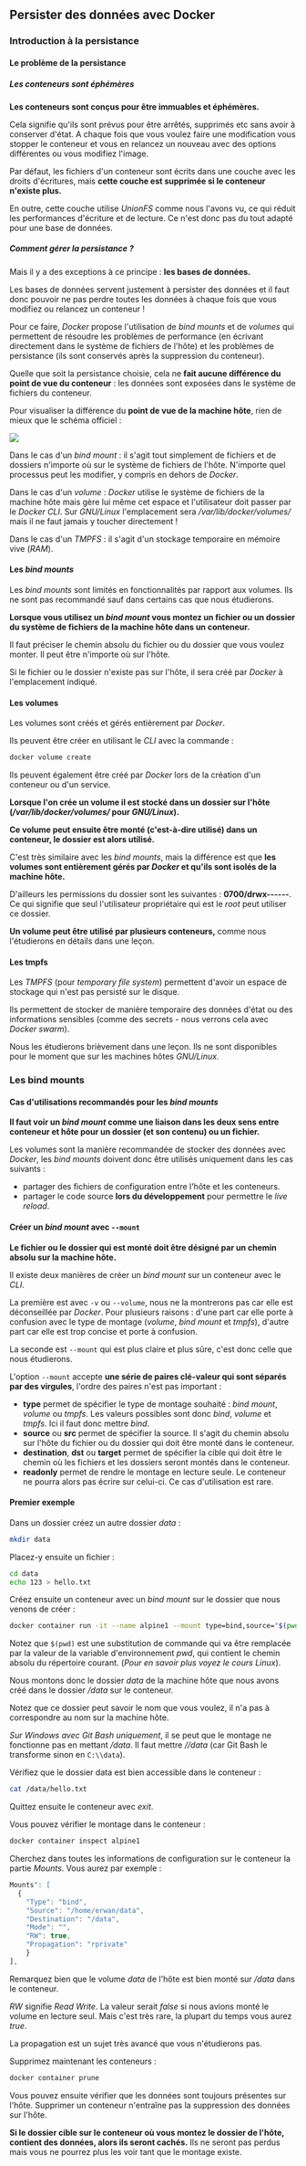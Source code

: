 ## Persister des données avec Docker

### Introduction à la persistance

#### Le problème de la persistance

##### Les conteneurs sont éphémères

**Les conteneurs sont conçus pour être immuables et éphémères.**

Cela signifie qu'ils sont prévus pour être arrêtés, supprimés etc sans avoir à conserver d'état. A chaque fois que vous voulez faire une modification vous stopper le conteneur et vous en relancez un nouveau avec des options différentes ou vous modifiez l'image.

Par défaut, les fichiers d'un conteneur sont écrits dans une couche avec les droits d'écritures, mais **cette couche est supprimée si le conteneur n'existe plus.**

En outre, cette couche utilise *UnionFS* comme nous l'avons vu, ce qui réduit les performances d'écriture et de lecture. Ce n'est donc pas du tout adapté pour une base de données.

##### Comment gérer la persistance ?

Mais il y a des exceptions à ce principe : **les bases de données.**

Les bases de données servent justement à persister des données et il faut donc pouvoir ne pas perdre toutes les données à chaque fois que vous modifiez ou relancez un conteneur !

Pour ce faire, *Docker* propose l'utilisation de *bind mounts* et de *volumes* qui permettent de résoudre les problèmes de performance (en écrivant directement dans le système de fichiers de l'hôte) et les problèmes de persistance (ils sont conservés après la suppression du conteneur).

Quelle que soit la persistance choisie, cela ne **fait aucune différence du point de vue du conteneur** : les données sont exposées dans le système de fichiers du conteneur.

Pour visualiser la différence du **point de vue de la machine hôte**, rien de mieux que le schéma officiel :

![](/00-assets/images/Docker/image-6_28_1.png)

Dans le cas d'un *bind mount* : il s'agit tout simplement de fichiers et de dossiers n'importe où sur le système de fichiers de l'hôte. N'importe quel processus peut les modifier, y compris en dehors de *Docker*.

Dans le cas d'un *volume* : *Docker* utilise le système de fichiers de la machine hôte mais gère lui même cet espace et l'utilisateur doit passer par le *Docker CLI*. Sur *GNU/Linux* l'emplacement sera */var/lib/docker/volumes/* mais il ne faut jamais y toucher directement !

Dans le cas d'un *TMPFS* : il s'agit d'un stockage temporaire en mémoire vive (*RAM*).

#### Les *bind mounts*

Les *bind mounts* sont limités en fonctionnalités par rapport aux volumes. Ils ne sont pas recommandé sauf dans certains cas que nous étudierons.

**Lorsque vous utilisez un *bind mount* vous montez un fichier ou un dossier du système de fichiers de la machine hôte dans un conteneur.**

Il faut préciser le chemin absolu du fichier ou du dossier que vous voulez monter. Il peut être n'importe où sur l'hôte.

Si le fichier ou le dossier n'existe pas sur l'hôte, il sera créé par *Docker* à l'emplacement indiqué.

#### Les volumes

Les volumes sont créés et gérés entièrement par *Docker*.

Ils peuvent être créer en utilisant le *CLI* avec la commande :

```sh
docker volume create
```

Ils peuvent également être créé par *Docker* lors de la création d'un conteneur ou d'un service.

**Lorsque l'on crée un volume il est stocké dans un dossier sur l'hôte (*/var/lib/docker/volumes/* pour *GNU/Linux*).**

**Ce volume peut ensuite être monté (c'est-à-dire utilisé) dans un conteneur, le dossier est alors utilisé.**

C'est très similaire avec les *bind mounts*, mais la différence est que **les volumes sont entièrement gérés par *Docker* et qu'ils sont isolés de la machine hôte.**

D'ailleurs les permissions du dossier sont les suivantes : **0700/drwx------**. Ce qui signifie que seul l'utilisateur propriétaire qui est le *root* peut utiliser ce dossier.

**Un volume peut être utilisé par plusieurs conteneurs,** comme nous l'étudierons en détails dans une leçon.

#### Les tmpfs

Les *TMPFS* (pour *temporary file system*) permettent d'avoir un espace de stockage qui n'est pas persisté sur le disque.

Ils permettent de stocker de manière temporaire des données d'état ou des informations sensibles (comme des secrets - nous verrons cela avec *Docker swarm*).

Nous les étudierons brièvement dans une leçon. Ils ne sont disponibles pour le moment que sur les machines hôtes *GNU/Linux*. 

### Les bind mounts

#### Cas d'utilisations recommandés pour les *bind mounts*

**Il faut voir un *bind mount* comme une liaison dans les deux sens entre conteneur et hôte pour un dossier (et son contenu) ou un fichier.**

Les volumes sont la manière recommandée de stocker des données avec *Docker*, les *bind mounts* doivent donc être utilisés uniquement dans les cas suivants :
- partager des fichiers de configuration entre l'hôte et les conteneurs.
- partager le code source **lors du développement** pour permettre le *live reload*. 

#### Créer un *bind mount* avec `--mount`

**Le fichier ou le dossier qui est monté doit être désigné par un chemin absolu sur la machine hôte.**

Il existe deux manières de créer un *bind mount* sur un conteneur avec le *CLI*.

La première est avec `-v` ou `--volume`, nous ne la montrerons pas car elle est déconseillée par *Docker*. Pour plusieurs raisons : d'une part car elle porte à confusion avec le type de montage (*volume*, *bind mount* et *tmpfs*), d'autre part car elle est trop concise et porte à confusion.

La seconde est `--mount` qui est plus claire et plus sûre, c'est donc celle que nous étudierons.

L'option `--mount` accepte **une série de paires clé-valeur qui sont séparés par des virgules**, l'ordre des paires n'est pas important :
- **type** permet de spécifier le type de montage souhaité : *bind mount*, *volume* ou *tmpfs*. Les valeurs possibles sont donc *bind*, *volume* et *tmpfs*. Ici il faut donc mettre *bind*.
- **source** ou **src** permet de spécifier la source. Il s'agit du chemin absolu sur l'hôte du fichier ou du dossier qui doit être monté dans le conteneur.
- **destination**, **dst** ou **target** permet de spécifier la cible qui doit être le chemin où les fichiers et les dossiers seront montés dans le conteneur.
- **readonly** permet de rendre le montage en lecture seule. Le conteneur ne pourra alors pas écrire sur celui-ci. Ce cas d'utilisation est rare.

#### Premier exemple

Dans un dossier créez un autre dossier *data* :

```sh
mkdir data
```

Placez-y ensuite un fichier :

```sh
cd data
echo 123 > hello.txt
```

Créez ensuite un conteneur avec un *bind mount* sur le dossier que nous venons de créer :

```sh
docker container run -it --name alpine1 --mount type=bind,source="$(pwd)",target=/data alpine sh
```

Notez que `$(pwd)` est une substitution de commande qui va être remplacée par la valeur de la variable d'environnement *pwd*, qui contient le chemin absolu du répertoire courant. (*Pour en savoir plus voyez le cours Linux*).

Nous montons donc le dossier *data* de la machine hôte que nous avons créé dans le dossier */data* sur le conteneur.

Notez que ce dossier peut savoir le nom que vous voulez, il n'a pas à correspondre au nom sur la machine hôte.

*Sur Windows avec Git Bash uniquement*, il se peut que le montage ne fonctionne pas en mettant */data*. Il faut mettre *//data* (car Git Bash le transforme sinon en `C:\\data`).

Vérifiez que le dossier data est bien accessible dans le conteneur :

```sh
cat /data/hello.txt
```

Quittez ensuite le conteneur avec *exit*.

Vous pouvez vérifier le montage dans le conteneur :

```sh
docker container inspect alpine1
```

Cherchez dans toutes les informations de configuration sur le conteneur la partie *Mounts*. Vous aurez par exemple :

```js
Mounts": [
  {
    "Type": "bind",
    "Source": "/home/erwan/data",
    "Destination": "/data",
    "Mode": "",
    "RW": true,
    "Propagation": "rprivate"
    }
],
```

Remarquez bien que le volume *data* de l'hôte est bien monté sur */data* dans le conteneur.

*RW* signifie *Read Write*. La valeur serait *false* si nous avions monté le volume en lecture seul. Mais c'est très rare, la plupart du temps vous aurez *true*.

La propagation est un sujet très avancé que vous n'étudierons pas.

Supprimez maintenant les conteneurs :

```sh
docker container prune
```

Vous pouvez ensuite vérifier que les données sont toujours présentes sur l'hôte. Supprimer un conteneur n'entraîne pas la suppression des données sur l'hôte.

**Si le dossier cible sur le conteneur où vous montez le dossier de l'hôte, contient des données, alors ils seront cachés.** Ils ne seront pas perdus mais vous ne pourrez plus les voir tant que le montage existe.

